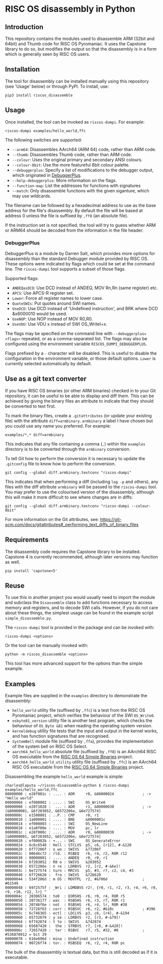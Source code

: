 # RISC OS disassembly in Python

## Introduction

This repository contains the modules used to disassemble ARM (32bit and 64bit)
and Thumb code for RISC OS Pyromaniac. It uses the Capstone library to do so,
but modifies the output so that the disassembly is in a form which is generally
seen by RISC OS users.


## Installation

The tool for disassembly can be installed manually using this repository
(see 'Usage' below) or through PyPI. To install, use:

    pip3 install riscos_disassemble


## Usage

Once installed, the tool can be invoked as `riscos-dumpi`. For example:

    riscos-dumpi examples/hello_world,ffc

The following switches are supported:

* `--arm64`: Disassembles AArch64 (ARM 64) code, rather than ARM code.
* `--thumb`: Disassembles Thumb code, rather than ARM code.
* `--colour`: Uses the original primary and secondary ANSI colours.
* `--colour-8bit`: Use the more featureful 8bit colour palette.
* `--debuggerplus`: Specify a list of modifications to the debugger output,
  which originated in [DebuggerPlus](https://old-www.moreofthesa.me.uk/progs.utils.html).
* `--help-debuggerplus`: More information on the flags.
* `--function-map`: List the addresses for functions with signatures
* `--match`: Only disassemble functions with the given siganture, which may use wildcards.

The filename can be followed by a hexadecimal address to use as the base
address for the file's disassembly. By default the file will be based at
address 0 unless the file is suffixed by `,ff8` (an absolute file).

If the instruction set is not specified, the tool will try to guess whether
ARM or ARM64 should be decoded from the information in the file header.


### DebuggerPlus

DebuggerPlus is a module by Darren Salt, which provides more options
for disassembly than the standard Debugger module provided by RISC OS.
These options were indicated by flags which could be set at the
command line. The `riscos-dumpi` tool supports a subset of those flags.

Supported flags:

* `ANDEQasDCD`: Use DCD instead of ANDEQ, MOV Rn,Rn (same register) etc.
* `APCS`: Use APCS-R register set.
* `Lower`: Force all register names to lower case.
* `QuoteSWIs`: Put quotes around SWI names.
* `UseDCD`: Use DCD instead of 'Undefined instruction', and BRK where DCD &x6000010 would be used.
* `UseNOP`: Use NOP instead of MOV R0,R0.
* `UseVDU`: Use VDU x instead of SWI OS_WriteI+x.

The flags may be specified on the command line with
`--debuggerplus=<flags>` repeated, or as a comma-separated list.
The flags may also be configured using the environment variable
`RISCOS_DUMPI_DEBUGGERPLUS`.

Flags prefixed by a `-` character will be disabled. This is useful to
disable the configuration in the environment variable, or those default
options. `Lower` is currently selected automatically by default.


## Use as a git text converter

If you have RISC OS binaries (or other ARM binaries) checked in to your Git
repository, it can be useful to be able to display and diff them. This can
be achieved by giving the binary files an attribute to indicate that they
should be converted to text first.

To mark the binary files, create a `.gitattributes` (or update your existing
file) with the attribute `diff=armbinary`. `armbinary` a label I have chosen
but you could use any name you preferred. For example:

    examples/*,* diff=armbinary

This indicates that any file containing a comma (`,`) within the `examples`
directory is to be converted through the `armbinary` conversion.

To tell Git how to perform the conversion it is necessary to update the
`.gitconfig` file to know how to perform the conversion.

    git config --global diff.armbinary.textconv "riscos-dumpi"

This indicates that when performing a diff (including `log -p` and others),
any files with the diff attribute `armbinary` will be passed to the `riscos-dumpi`
tool. You may prefer to use the colourised version of the disassembly, although
this will make it more difficult to see where changes are in diffs:

    git config --global diff.armbinary.textconv "riscos-dumpi --colour-8bit"

For more information on the Git attributes, see:
https://git-scm.com/docs/gitattributes#_performing_text_diffs_of_binary_files


## Requirements

The disassembly code requires the Capstone library to be installed. Capstone
4 is currently recommended, although later versions may function as well.

```
pip install 'capstone<5'
```


## Reuse

To use this in another project you would usually need to import the module
and subclass the `Disassemble` class to add functions necessary to access
memory and registers, and to decode SWI calls. However, if you do not care
about these things, the simplest usage can be found in the example script
`simple_disassemble.py`.

The `riscos-dumpi` tool is provided in the package and can be invoked
with:

    riscos-dumpi <options>

Or the tool can be manually invoked with:

    python -m riscos_disassemble <options>

This tool has more advanced support for the options than the simple example.

## Examples

Example files are supplied in the `examples` directory to demonstrate the disassembly:

* `hello_world` utility file (suffixed by `,ffc`) is a test from the RISC OS Pyromaniac project, which verifies the behaviour of the SWI `OS_Write0`.
* `osbyte81_version` utility file is another test program, which checks the behaviour of `OS_Byte &81` when reading the operating system version.
* `kerneldebug` utility file tests that the input and output in the kernel works, and has function signatures that are recognised.
* `SystemBell` module file (suffixed by `,ffa`), provides the implementation of the system bell on RISC OS Select.
* `aarch64_hello_world` absolute file (suffixed by `,ff8`) is an AArch64 RISC OS executable from the [RISC OS 64 Simple Binaries](https://github.com/gerph/riscos64-simple-binaries/) project.
* `aarch64_hello_world_utility` utility file (suffixed by `,ffc`) is an AArch64 RISC OS executable from the [RISC OS 64 Simple Binaries](https://github.com/gerph/riscos64-simple-binaries/) project.

Disassembling the example `hello_world` example is simple:

```
charles@laputa ~/riscos-disassemble-python $ riscos-dumpi examples/hello_world,ffc
00000000 : e28f001c : .... : ADR     r0, &00000024             ; -> "Hello world"
00000004 : ef000002 : .... : SWI     OS_Write0
00000008 : e28f1020 :  ... : ADR     r1, &00000030             ; -> [&00000001, &6f203052, &6572206e, &6e727574]
0000000c : e1500001 : ..P. : CMP     r0, r1
00000010 : 1a000001 : .... : BNE     &0000001c
00000014 : ef000003 : .... : SWI     OS_NewLine
00000018 : e1a0f00e : .... : MOV     pc, lr
0000001c : e28f000c : .... : ADR     r0, &00000030             ; -> [&00000001, &6f203052, &6572206e, &6e727574]
00000020 : ef00002b : +... : SWI     OS_GenerateError
00000024 : 6c6c6548 : Hell : STCLVS  p5, c6, [r12], #-&120
00000028 : 6f77206f : o wo : SWIVS   &77206f
0000002c : 00646c72 : rld. : RSBEQ   r6, r4, r2, ROR r12
00000030 : 00000001 : .... : ANDEQ   r0, r0, r1
00000034 : 6f203052 : R0 o : SWIVS   &203052
00000038 : 6572206e : n re : LDRBVS  r2, [r2, #-&6e]!
0000003c : 6e727574 : turn : MRCVS   p5, #3, r7, c2, c4, #3
00000040 : 6f726620 :  fro : SWIVS   &726620
00000044 : 534f206d : m OS : MOVTPL  r2, #&f06d                ; #61549
00000048 : 6972575f : _Wri : LDMDBVS r2!, {r0, r1, r2, r3, r4, r6, r8, r9, r10, r12, lr} ^
0000004c : 20306574 : te0  : EORSHS  r6, r0, r4, ROR r5
00000050 : 20736177 : was  : RSBSHS  r6, r3, r7, ROR r1
00000054 : 20746f6e : not  : RSBSHS  r6, r4, lr, ROR #30
00000058 : 72726f63 : corr : RSBSVC  r6, r2, #&18c             ; #396
0000005c : 6c746365 : ectl : LDCLVS  p3, c6, [r4], #-&194
00000060 : 65732079 : y se : LDRBVS  r2, [r3, #-&79]!
00000064 : 6f742074 : t to : SWIVS   &742074
00000068 : 65687420 :  the : STRBVS  r7, [r8, #-&420]!
0000006c : 72657420 :  ter : RSBVC   r7, r5, #32, #8           ; #536870912 = bit 29
00000070 : 616e696d : mina : Undefined instruction
00000074 : 00726f74 : tor. : RSBSEQ  r6, r2, r4, ROR pc
```

The bulk of the disassembly is textual data, but this is still decoded as if it is
executable.
